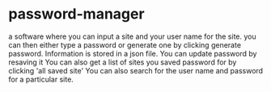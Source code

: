 # password-manager
a software where you can input a site and your user name for the site. you can then either type a password or generate one by clicking generate password.
Information is stored in a json file.
You can update password by resaving it
You can also get a list of sites you saved password for by clicking 'all saved site' 
You can also search for the user name and password for a particular site. 
